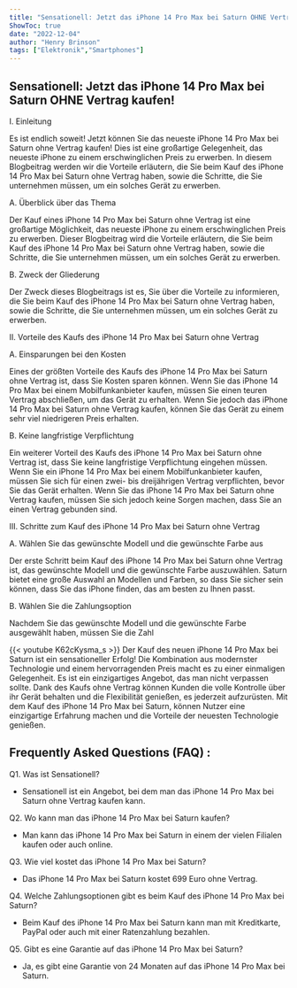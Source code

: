 ```yaml
---
title: "Sensationell: Jetzt das iPhone 14 Pro Max bei Saturn OHNE Vertrag kaufen!"
ShowToc: true 
date: "2022-12-04"
author: "Henry Brinson" 
tags: ["Elektronik","Smartphones"]
---
```

## Sensationell: Jetzt das iPhone 14 Pro Max bei Saturn OHNE Vertrag kaufen!

I. Einleitung

Es ist endlich soweit! Jetzt können Sie das neueste iPhone 14 Pro Max bei Saturn ohne Vertrag kaufen! Dies ist eine großartige Gelegenheit, das neueste iPhone zu einem erschwinglichen Preis zu erwerben. In diesem Blogbeitrag werden wir die Vorteile erläutern, die Sie beim Kauf des iPhone 14 Pro Max bei Saturn ohne Vertrag haben, sowie die Schritte, die Sie unternehmen müssen, um ein solches Gerät zu erwerben.

A. Überblick über das Thema

Der Kauf eines iPhone 14 Pro Max bei Saturn ohne Vertrag ist eine großartige Möglichkeit, das neueste iPhone zu einem erschwinglichen Preis zu erwerben. Dieser Blogbeitrag wird die Vorteile erläutern, die Sie beim Kauf des iPhone 14 Pro Max bei Saturn ohne Vertrag haben, sowie die Schritte, die Sie unternehmen müssen, um ein solches Gerät zu erwerben.

B. Zweck der Gliederung

Der Zweck dieses Blogbeitrags ist es, Sie über die Vorteile zu informieren, die Sie beim Kauf des iPhone 14 Pro Max bei Saturn ohne Vertrag haben, sowie die Schritte, die Sie unternehmen müssen, um ein solches Gerät zu erwerben.

II. Vorteile des Kaufs des iPhone 14 Pro Max bei Saturn ohne Vertrag

A. Einsparungen bei den Kosten

Eines der größten Vorteile des Kaufs des iPhone 14 Pro Max bei Saturn ohne Vertrag ist, dass Sie Kosten sparen können. Wenn Sie das iPhone 14 Pro Max bei einem Mobilfunkanbieter kaufen, müssen Sie einen teuren Vertrag abschließen, um das Gerät zu erhalten. Wenn Sie jedoch das iPhone 14 Pro Max bei Saturn ohne Vertrag kaufen, können Sie das Gerät zu einem sehr viel niedrigeren Preis erhalten.

B. Keine langfristige Verpflichtung

Ein weiterer Vorteil des Kaufs des iPhone 14 Pro Max bei Saturn ohne Vertrag ist, dass Sie keine langfristige Verpflichtung eingehen müssen. Wenn Sie ein iPhone 14 Pro Max bei einem Mobilfunkanbieter kaufen, müssen Sie sich für einen zwei- bis dreijährigen Vertrag verpflichten, bevor Sie das Gerät erhalten. Wenn Sie das iPhone 14 Pro Max bei Saturn ohne Vertrag kaufen, müssen Sie sich jedoch keine Sorgen machen, dass Sie an einen Vertrag gebunden sind.

III. Schritte zum Kauf des iPhone 14 Pro Max bei Saturn ohne Vertrag

A. Wählen Sie das gewünschte Modell und die gewünschte Farbe aus

Der erste Schritt beim Kauf des iPhone 14 Pro Max bei Saturn ohne Vertrag ist, das gewünschte Modell und die gewünschte Farbe auszuwählen. Saturn bietet eine große Auswahl an Modellen und Farben, so dass Sie sicher sein können, dass Sie das iPhone finden, das am besten zu Ihnen passt.

B. Wählen Sie die Zahlungsoption

Nachdem Sie das gewünschte Modell und die gewünschte Farbe ausgewählt haben, müssen Sie die Zahl

{{< youtube K62cKysma_s >}} 
Der Kauf des neuen iPhone 14 Pro Max bei Saturn ist ein sensationeller Erfolg! Die Kombination aus modernster Technologie und einem hervorragenden Preis macht es zu einer einmaligen Gelegenheit. Es ist ein einzigartiges Angebot, das man nicht verpassen sollte. Dank des Kaufs ohne Vertrag können Kunden die volle Kontrolle über ihr Gerät behalten und die Flexibilität genießen, es jederzeit aufzurüsten. Mit dem Kauf des iPhone 14 Pro Max bei Saturn, können Nutzer eine einzigartige Erfahrung machen und die Vorteile der neuesten Technologie genießen.

## Frequently Asked Questions (FAQ) :
Q1. Was ist Sensationell?
- Sensationell ist ein Angebot, bei dem man das iPhone 14 Pro Max bei Saturn ohne Vertrag kaufen kann.

Q2. Wo kann man das iPhone 14 Pro Max bei Saturn kaufen?
- Man kann das iPhone 14 Pro Max bei Saturn in einem der vielen Filialen kaufen oder auch online.

Q3. Wie viel kostet das iPhone 14 Pro Max bei Saturn?
- Das iPhone 14 Pro Max bei Saturn kostet 699 Euro ohne Vertrag.

Q4. Welche Zahlungsoptionen gibt es beim Kauf des iPhone 14 Pro Max bei Saturn?
- Beim Kauf des iPhone 14 Pro Max bei Saturn kann man mit Kreditkarte, PayPal oder auch mit einer Ratenzahlung bezahlen.

Q5. Gibt es eine Garantie auf das iPhone 14 Pro Max bei Saturn?
- Ja, es gibt eine Garantie von 24 Monaten auf das iPhone 14 Pro Max bei Saturn.


